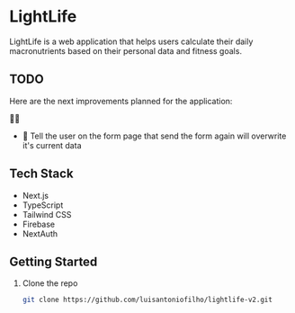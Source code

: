 # LightLife

LightLife is a web application that helps users calculate their daily macronutrients based on their personal data and fitness goals.

## TODO

Here are the next improvements planned for the application:

🔁✅

- 🔁 Tell the user on the form page that send the form again will overwrite it's current data

## Tech Stack

- Next.js
- TypeScript
- Tailwind CSS
- Firebase
- NextAuth

## Getting Started

1. Clone the repo
   ```bash
   git clone https://github.com/luisantoniofilho/lightlife-v2.git
   ```
